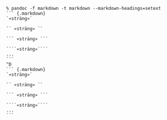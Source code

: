 ````
% pandoc -f markdown -t markdown --markdown-headings=setext
``` {.markdown}
`«sträng»`

`` «sträng» ``

``` «sträng» ```

````«sträng»````
... 
```
^D
``` {.markdown}
`«sträng»`

`` «sträng» ``

``` «sträng» ```

````«sträng»````
... 
```
````
